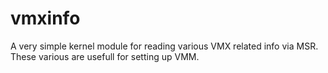 vmxinfo
=======
A very simple kernel module for reading various VMX related info via MSR. These various are
usefull for setting up VMM.

